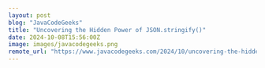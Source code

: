 ```yaml
---
layout: post
blog: "JavaCodeGeeks"
title: "Uncovering the Hidden Power of JSON.stringify()"
date: 2024-10-08T15:56:00Z
image: images/javacodegeeks.png
remote_url: "https://www.javacodegeeks.com/2024/10/uncovering-the-hidden-power-of-json-stringify.html"
---
```

